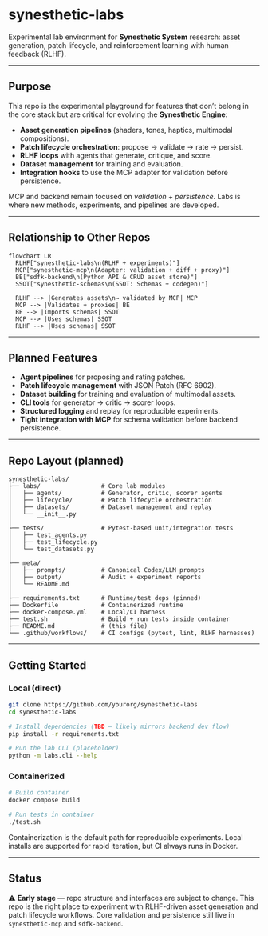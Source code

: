 # synesthetic-labs

Experimental lab environment for **Synesthetic System** research:
asset generation, patch lifecycle, and reinforcement learning with human feedback (RLHF).

---

## Purpose

This repo is the experimental playground for features that don’t belong in the core stack but are critical for evolving the **Synesthetic Engine**:

* **Asset generation pipelines** (shaders, tones, haptics, multimodal compositions).
* **Patch lifecycle orchestration**: propose → validate → rate → persist.
* **RLHF loops** with agents that generate, critique, and score.
* **Dataset management** for training and evaluation.
* **Integration hooks** to use the MCP adapter for validation before persistence.

MCP and backend remain focused on *validation + persistence*.
Labs is where new methods, experiments, and pipelines are developed.

---

## Relationship to Other Repos

```mermaid
flowchart LR
  RLHF["synesthetic-labs\n(RLHF + experiments)"]
  MCP["synesthetic-mcp\n(Adapter: validation + diff + proxy)"]
  BE["sdfk-backend\n(Python API & CRUD asset store)"]
  SSOT["synesthetic-schemas\n(SSOT: Schemas + codegen)"]

  RLHF --> |Generates assets\n→ validated by MCP| MCP
  MCP --> |Validates + proxies| BE
  BE --> |Imports schemas| SSOT
  MCP --> |Uses schemas| SSOT
  RLHF --> |Uses schemas| SSOT
```

---

## Planned Features

* **Agent pipelines** for proposing and rating patches.
* **Patch lifecycle management** with JSON Patch (RFC 6902).
* **Dataset building** for training and evaluation of multimodal assets.
* **CLI tools** for generator → critic → scorer loops.
* **Structured logging** and replay for reproducible experiments.
* **Tight integration with MCP** for schema validation before backend persistence.

---

## Repo Layout (planned)

```text
synesthetic-labs/
├── labs/                 # Core lab modules
│   ├── agents/           # Generator, critic, scorer agents
│   ├── lifecycle/        # Patch lifecycle orchestration
│   ├── datasets/         # Dataset management and replay
│   └── __init__.py
│
├── tests/                # Pytest-based unit/integration tests
│   ├── test_agents.py
│   ├── test_lifecycle.py
│   └── test_datasets.py
│
├── meta/
│   ├── prompts/          # Canonical Codex/LLM prompts
│   ├── output/           # Audit + experiment reports
│   └── README.md
│
├── requirements.txt      # Runtime/test deps (pinned)
├── Dockerfile            # Containerized runtime
├── docker-compose.yml    # Local/CI harness
├── test.sh               # Build + run tests inside container
├── README.md             # (this file)
└── .github/workflows/    # CI configs (pytest, lint, RLHF harnesses)
```

---

## Getting Started

### Local (direct)

```bash
git clone https://github.com/yourorg/synesthetic-labs
cd synesthetic-labs

# Install dependencies (TBD — likely mirrors backend dev flow)
pip install -r requirements.txt

# Run the lab CLI (placeholder)
python -m labs.cli --help
```

### Containerized

```bash
# Build container
docker compose build

# Run tests in container
./test.sh
```

Containerization is the default path for reproducible experiments.
Local installs are supported for rapid iteration, but CI always runs in Docker.

---

## Status

⚠️ **Early stage** — repo structure and interfaces are subject to change.
This repo is the right place to experiment with RLHF-driven asset generation and patch lifecycle workflows. Core validation and persistence still live in `synesthetic-mcp` and `sdfk-backend`.

